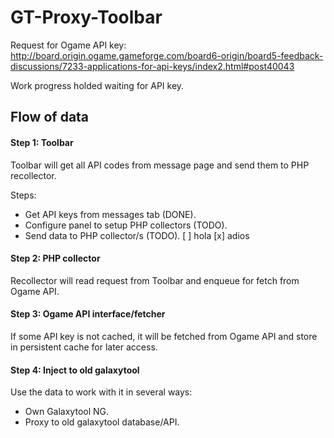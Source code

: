 # GT-Proxy-Toolbar
Request for Ogame API key:
http://board.origin.ogame.gameforge.com/board6-origin/board5-feedback-discussions/7233-applications-for-api-keys/index2.html#post40043

Work progress holded waiting for API key.

## Flow of data ##

#### Step 1: Toolbar

Toolbar will get all API codes from message page and send them to PHP recollector.

Steps:
* Get API keys from messages tab (DONE).
* Configure panel to setup PHP collectors (TODO).
* Send data to PHP collector/s (TODO).
[ ] hola
[x] adios

#### Step 2: PHP collector

Recollector will read request from Toolbar and enqueue for fetch from Ogame API.

#### Step 3: Ogame API interface/fetcher

If some API key is not cached, it will be fetched from Ogame API and store in persistent cache for later access.

#### Step 4: Inject to old galaxytool

Use the data to work with it in several ways:

* Own Galaxytool NG.
* Proxy to old galaxytool database/API.
